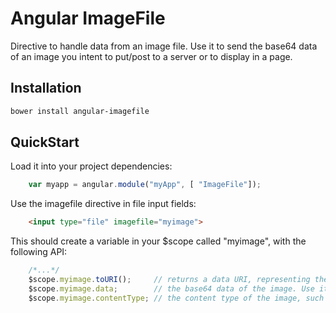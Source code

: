Angular ImageFile
=================

Directive to handle data from an image file.
Use it to send the base64 data of an image you intent to put/post to a server or to display in a page.

Installation
------------

```bash
bower install angular-imagefile
```

QuickStart
----------

Load it into your project dependencies:
```javascript
    var myapp = angular.module("myApp", [ "ImageFile"]);
```

Use the imagefile directive in file input fields:

```html
    <input type="file" imagefile="myimage">
```

This should create a variable in your $scope called "myimage", with the following API:

```javascript
    /*...*/
    $scope.myimage.toURI();     // returns a data URI, representing the image.
    $scope.myimage.data;        // the base64 data of the image. Use it for transport purposes.
    $scope.myimage.contentType; // the content type of the image, such as image/jpeg or image/png
```
